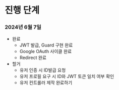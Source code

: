 # 진행 단계

### 2024년 6월 7일

- 완료
  - JWT 발급, Guard 구현 완료
  - Google OAuth 사이클 완료
  - Redirect 완료
- 할거
  - 유저 인증 시 ID발급 요청
  - 유저 프로필 요구 시 ID와 JWT 토큰 일치 여부 확인
  - 유저 컨트롤러 제작 완료하기
